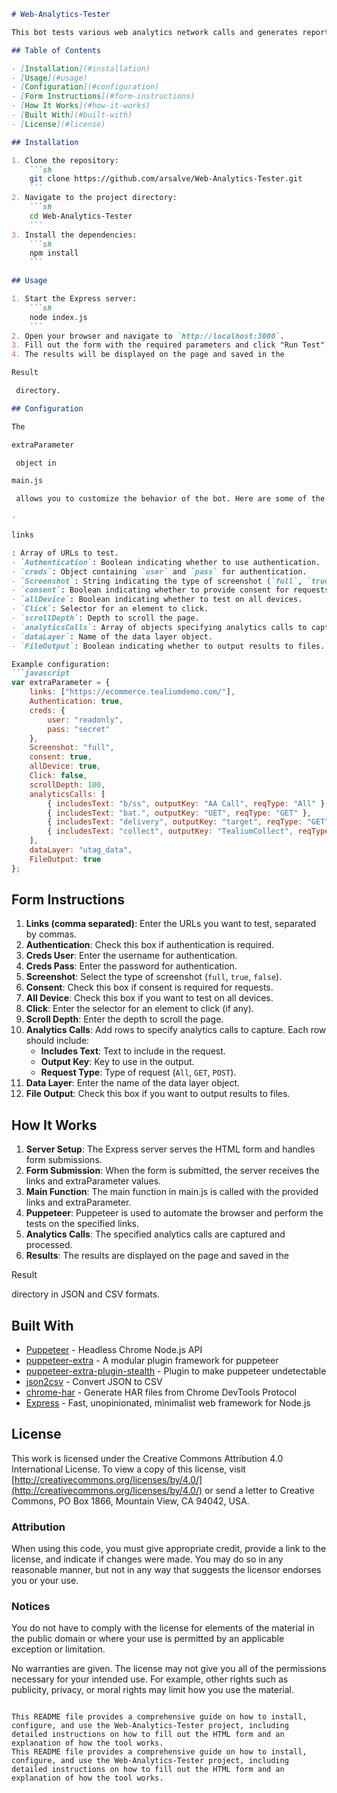 
```markdown
# Web-Analytics-Tester

This bot tests various web analytics network calls and generates reports in JSON and CSV formats.

## Table of Contents

- [Installation](#installation)
- [Usage](#usage)
- [Configuration](#configuration)
- [Form Instructions](#form-instructions)
- [How It Works](#how-it-works)
- [Built With](#built-with)
- [License](#license)

## Installation

1. Clone the repository:
    ```sh
    git clone https://github.com/arsalve/Web-Analytics-Tester.git
    ```
2. Navigate to the project directory:
    ```sh
    cd Web-Analytics-Tester
    ```
3. Install the dependencies:
    ```sh
    npm install
    ```

## Usage

1. Start the Express server:
    ```sh
    node index.js
    ```
2. Open your browser and navigate to `http://localhost:3000`.
3. Fill out the form with the required parameters and click "Run Test".
4. The results will be displayed on the page and saved in the 

Result

 directory.

## Configuration

The 

extraParameter

 object in 

main.js

 allows you to customize the behavior of the bot. Here are some of the key parameters:

- 

links

: Array of URLs to test.
- `Authentication`: Boolean indicating whether to use authentication.
- `creds`: Object containing `user` and `pass` for authentication.
- `Screenshot`: String indicating the type of screenshot (`full`, `true`, `false`).
- `consent`: Boolean indicating whether to provide consent for requests.
- `allDevice`: Boolean indicating whether to test on all devices.
- `Click`: Selector for an element to click.
- `scrollDepth`: Depth to scroll the page.
- `analyticsCalls`: Array of objects specifying analytics calls to capture.
- `dataLayer`: Name of the data layer object.
- `FileOutput`: Boolean indicating whether to output results to files.

Example configuration:
```javascript
var extraParameter = {
    links: ["https://ecommerce.tealiumdemo.com/"],
    Authentication: true,
    creds: {
        user: "readonly",
        pass: "secret"
    },
    Screenshot: "full",
    consent: true,
    allDevice: true,
    Click: false,
    scrollDepth: 100,
    analyticsCalls: [
        { includesText: "b/ss", outputKey: "AA Call", reqType: "All" },
        { includesText: "bat.", outputKey: "UET", reqType: "GET" },
        { includesText: "delivery", outputKey: "target", reqType: "GET" },
        { includesText: "collect", outputKey: "TealiumCollect", reqType: "POST" }
    ],
    dataLayer: "utag_data",
    FileOutput: true
};
```

## Form Instructions

1. **Links (comma separated)**: Enter the URLs you want to test, separated by commas.
2. **Authentication**: Check this box if authentication is required.
3. **Creds User**: Enter the username for authentication.
4. **Creds Pass**: Enter the password for authentication.
5. **Screenshot**: Select the type of screenshot (`full`, `true`, `false`).
6. **Consent**: Check this box if consent is required for requests.
7. **All Device**: Check this box if you want to test on all devices.
8. **Click**: Enter the selector for an element to click (if any).
9. **Scroll Depth**: Enter the depth to scroll the page.
10. **Analytics Calls**: Add rows to specify analytics calls to capture. Each row should include:
    - **Includes Text**: Text to include in the request.
    - **Output Key**: Key to use in the output.
    - **Request Type**: Type of request (`All`, `GET`, `POST`).
11. **Data Layer**: Enter the name of the data layer object.
12. **File Output**: Check this box if you want to output results to files.

## How It Works

1. **Server Setup**: The Express server serves the HTML form and handles form submissions.
2. **Form Submission**: When the form is submitted, the server receives the links and extraParameter values.
3. **Main Function**: The main function in main.js is called with the provided links and extraParameter.
4. **Puppeteer**: Puppeteer is used to automate the browser and perform the tests on the specified links.
5. **Analytics Calls**: The specified analytics calls are captured and processed.
6. **Results**: The results are displayed on the page and saved in the 

Result

 directory in JSON and CSV formats.

## Built With

- [Puppeteer](https://github.com/puppeteer/puppeteer) - Headless Chrome Node.js API
- [puppeteer-extra](https://github.com/berstend/puppeteer-extra) - A modular plugin framework for puppeteer
- [puppeteer-extra-plugin-stealth](https://github.com/berstend/puppeteer-extra/tree/master/packages/puppeteer-extra-plugin-stealth) - Plugin to make puppeteer undetectable
- [json2csv](https://github.com/zemirco/json2csv) - Convert JSON to CSV
- [chrome-har](https://github.com/sitespeedio/chrome-har) - Generate HAR files from Chrome DevTools Protocol
- [Express](https://expressjs.com/) - Fast, unopinionated, minimalist web framework for Node.js

## License

This work is licensed under the Creative Commons Attribution 4.0 International License. To view a copy of this license, visit [http://creativecommons.org/licenses/by/4.0/](http://creativecommons.org/licenses/by/4.0/) or send a letter to Creative Commons, PO Box 1866, Mountain View, CA 94042, USA.

### Attribution

When using this code, you must give appropriate credit, provide a link to the license, and indicate if changes were made. You may do so in any reasonable manner, but not in any way that suggests the licensor endorses you or your use.

### Notices

You do not have to comply with the license for elements of the material in the public domain or where your use is permitted by an applicable exception or limitation.

No warranties are given. The license may not give you all of the permissions necessary for your intended use. For example, other rights such as publicity, privacy, or moral rights may limit how you use the material.
```

This README file provides a comprehensive guide on how to install, configure, and use the Web-Analytics-Tester project, including detailed instructions on how to fill out the HTML form and an explanation of how the tool works.
This README file provides a comprehensive guide on how to install, configure, and use the Web-Analytics-Tester project, including detailed instructions on how to fill out the HTML form and an explanation of how the tool works.